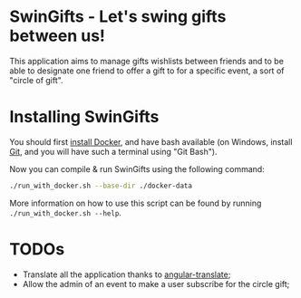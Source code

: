 # SwinGifts - Let's swing gifts between us!

This application aims to manage gifts wishlists between friends and to be able to designate one friend to offer a gift to for a specific event, a sort of "circle of gift".

# Installing SwinGifts

You should first [install Docker](https://docs.docker.com/engine/installation/), and have bash available (on Windows, install [Git](https://git-scm.com/download/win), and you will have such a terminal using "Git Bash").

Now you can compile & run SwinGifts using the following command:
```bash
./run_with_docker.sh --base-dir ./docker-data
```

More information on how to use this script can be found by running `./run_with_docker.sh --help`.

# TODOs

 * Translate all the application thanks to [angular-translate](https://github.com/angular-translate/angular-translate);
 * Allow the admin of an event to make a user subscribe for the circle gift;